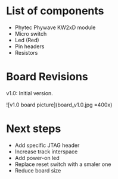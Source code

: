 # List of components

  - Phytec Phywave KW2xD module
  - Micro switch 
  - Led (Red)
  - Pin headers
  - Resistors
 
# Board Revisions

v1.0: Initial version. 

![v1.0 board picture](board_v1.0.jpg =400x)


# Next steps

- Add specific JTAG header
- Increase track interspace
- Add power-on led
- Replace reset switch with a smaler one
- Reduce board size 

